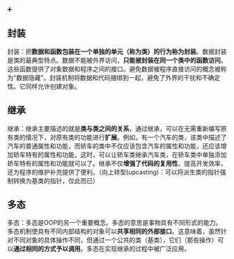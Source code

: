➕

## 封装

封装：把**数据和函数包装在一个单独的单元（称为类）的行为称为封装**。数据封装是类的最典型特点。数据不能被外界访问，**只能被封装在同一个类中的函数访问**。这些函数提供了对象数据和程序之间的接口。避免数据被程序直接访问的概念被称为"数据隐藏"。封装机制将数据和代码捆绑到一起，避免了外界的干扰和不确定性。它同样允许创建对象。



## 继承

继承：继承主要描述的就是**类与类之间的关系**，通过继承，可以在无需重新编写原有类的情况下，对原有类的功能进行**扩展**。例如，有一个汽车的类，该类中描述了汽车的普通属性和功能，而轿车的类中不仅应该包含汽车的属性和功能，还应该增加轿车特有的属性和功能，这时，可以让轿车类继承汽车类，在轿车类中单独添加轿车特有的属性和功能就可以了。继承不仅**增强了代码的复用性**、提高开发效率，还为程序的维护补充提供了便利。（向上转型(upcasting)：可以将派生类的指针强制转换为基类的指针，仅此而已）



## 多态

多态：多态是OOP的另一个重要概念。多态的意思是事物具有不同形式的能力。多态机制使具有不同内部结构的对象可以**共享相同的外部接口**。这意味着，虽然针对不同对象的具体操作不同，但通过一个公共的类（基类），它们（那些操作）可以**通过相同的方式予以调用**。多态在实现继承的过程中被广泛应用。